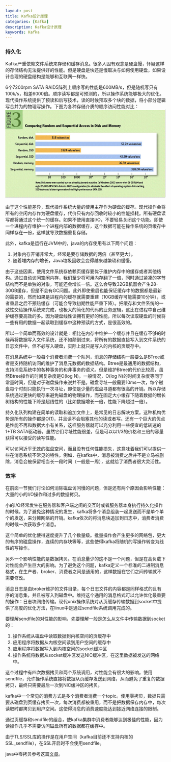 ```yaml
---
layout: post
title: Kafka设计原理
categories: [Kafka]
description: Kafka设计原理
keywords: Kafka
---
```


### 持久化

Kafka严重依赖文件系统来存储和缓存消息。很多人固有观念是硬盘慢，怀疑这样的存储结构无法提供好的性能。但是硬盘是快还是慢取决与如何使用硬盘，如果设计合理的硬盘结构是能够和互联网一样快。

6个7200rpm SATA RAID5阵列上顺序写的性能是600MB/s，但是随机写只有100k/s，相差6000倍。顺序读写都是可预测的，所以操作系统能够极大的优化。现代操作系统提供了预读和后写技术，读的时候预取多个块的数据，将小部分逻辑写合并为的物理写操作。下图为各种存储介质的顺序访问性能对比：
![各种存储介质的顺序访问性能对比](https://github.com/qinchunabng/qinchunabng.github.io/blob/master/images/posts/kafka/jacobs3.jpg?raw=true)

由于这个性能差异，现代操作系统大量的使用主存作为硬盘的缓存。现代操作会将所有的空闲内存作为硬盘缓存，代价只有内存回收时较小的性能损耗。所有硬盘读写都将通过这个统一的缓存。如果不使用直接I/O，不要轻易关闭这个功能。即使一个进程内存维护一个进程内部的数据缓存，这个数据可能在操作系统的页缓存中同样存在一份，这样就导致数据重复存储。

此外，kafka是运行在JVM中的，java的内存使用有以下两个问题：

1. 对象内存开销非常大，经常是要存储数据的两倍（甚至更大）。
2. 随着堆内存的增长，Java垃圾回收会变得越来越繁琐和缓慢。

由于这些因素，使用文件系统存依赖页缓存要优于维护内存中的缓存或者其他结构。通过自动访问空闲内存，我们至少将可用内存翻了一倍，同时通过紧凑的字节结构而不是单独的对象，可能还会增长一倍。这么会导致32GB机器会产生28-30GB缓存，但是不会有GC问题。此外即使重启也能保证缓存中的数据都是最新的需要的，然而如果是进程内的缓存就需要重建（10GB缓存可能需要10分钟），或者重启之后不预热缓存（可能会导致初期性能严重下降）。把缓存和文件系统的一致性交给操作系统来完成，也极大的简化的代码的业务逻辑，这比在进程中自己维护缓存要高效的多。因为硬盘线性读拥有更好的性能，所以每次读取硬盘的时候将一些有用的数据一起读取到缓存中这种预读的方式，是很高效的。

所以一个简单而高效的设计就是：相比在内存中维护一个缓存并且在缓存不够的时候再将数据写入文件系统，还不如颠倒过来，将所有的数据直接写入到文件系统的日志文件中，但不必写入硬盘，实际上就只是写入的内核的页缓存中。

在消息系统中一般每个消费者消费一个队列，消息的存储结构一般要么是BTree或者是支持随机访问的维护了消息元数据的数据结构。Btree是最通用的数据结构，支持消息系统中的各种事务的和非事务的语义。但是维护Btree的代价比较高，虽然Btree操作的时间复杂度是O(log N)。一般情况，O(log N)的时间复杂度等同于常量时间，但是对于磁盘操作来说并不是。磁盘寻址一般需要10ms一次，每个磁盘每个时刻只能执行一次寻址，即使是少量的磁盘寻道都有很高的开销。所以存储系统通过更快的缓存来避免磁盘的物理操作，而在固定大小缓存下随着数据的增长树结构的性能下降是超线性的（比如数据增长一倍，性能下降超过一倍）。

持久化队列构建在简单的读取和追加文件上，是常见的日志解决方案。这种机构优势是所有的操作都是O(1)，并且读不会阻塞其他的读或者写。还有一个巨大的优点是性能不再和数据大小有关系，这样服务器就可以充分利用一些便宜的低转速的1+TB SATA驱动器。虽然它们寻址性能很差，但是可以以1/3的价格和三倍的容量获得可以接受的读写性能。

可以访问近乎无效的磁盘空间，而且没有任何性能损失，这意味着我们可以提供一些在消息系统不常见的特性。例如，在kafka中，消息被消费之后并不是立马被删除，消息会被保留相当长一段时间（一般是一周），这就给了消费者很大灵活性。

### 效率

在前面一节我们讨论如何消除磁盘访问慢的问题，但是还有两个原因会影响性能：大量的小的I/O操作和过多的数据拷贝。

小的I/O经常发生在服务器和客户端之间的交互时或者服务器本身执行持久化操作的时候。为了避免这种情况的发生，kafka将多个消息组装一起发送而不是单个单个的发送，来分摊网络的开销。kafka依次的将消息块追加到日志中，消费者消费的时候一次获取多个消息。

这个简单的优化使得速度提升了几个数量级。批量操作会产生更多的网络包，更大的有序的磁盘操作，连续的内存块等等，这些使得kafka将随机的写操作转变为线性的写操作。

另外一个影响性能的是数据拷贝。在消息量少的这不是一个问题，但是在高负载下对性能会产生巨大的影响。为了避免这个问题，kafka定义一个标准的二进制消息格式，在生产者、broker、消费者之间是通用的，这样数据在它们之间传输就不需要修改。

消息日志是由broker维护的文件目录，每个日志文件的内容都是同样格式的且有序的消息集，并且被写入到磁盘中。维持这个通用的消息格式可以允许优化最重要的操作：日志块网络传输。现代unix操作系统对从页缓存传输数据到socket中提供了高度的优化方法，在linux中是通过sendfile系统调用完成的。

要理解sendfile的对性能的影响，先要理解一般是怎么从文件中传输数据到socket的：

1. 操作系统从磁盘中读取数据到内核空间的页缓存中
2. 应用程序将数据从内核空间读到用户空间的缓存中
3. 应用程序将数据写入到内核空间的socket缓冲区
4. 操作系统将数据从socket缓冲区发送NIC缓冲区，在这里数据被发送的网络中。

这个过程中有四次数据拷贝和两个系统调用，对性能会有很大的影响。使用sendfile，允许操作系统直接将数据从页缓存发送到网络，从而避免了重复的数据拷贝，最终只需要最后一次到NIC缓冲区的拷贝。

kafka中一个常见的消费方式是多个消费者消费一个topic。使用零拷贝，数据只需要从磁盘到页缓存拷贝一次，每次消费都被重用，而不是把数据保存内存中，每次读取时都拷贝到用户空间。这使得消息的消费速度能达到接近网络连接的限制。

通过页缓存和sendfile的组合，使kafka集群中消费者能够达到极佳的性能，因为读操作几乎不需要访问磁盘所有的数据都在缓存中。

由于TLS/SSL库的操作是在用户空间（kafka目前还不支持内核的SSL_sendfile），在SSL开启时不会使用sendfile。

java中零拷贝参考这篇[文章](https://qinchunabng.github.io/2023/03/16/java-zero-copy/)。